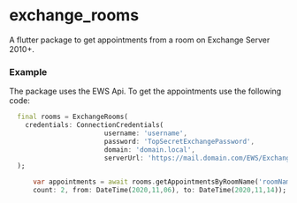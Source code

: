 # exchange_rooms

A flutter package to get appointments from a room on Exchange Server 2010+.

### Example

The package uses the EWS Api. To get the appointments use the following code:

```dart
  final rooms = ExchangeRooms(
    credentials: ConnectionCredentials(
                        username: 'username',
                        password: 'TopSecretExchangePassword',
                        domain: 'domain.local',
                        serverUrl: 'https://mail.domain.com/EWS/Exchange.asmx')
  );

      var appointments = await rooms.getAppointmentsByRoomName('roomName',
      count: 2, from: DateTime(2020,11,06), to: DateTime(2020,11,14));
```

